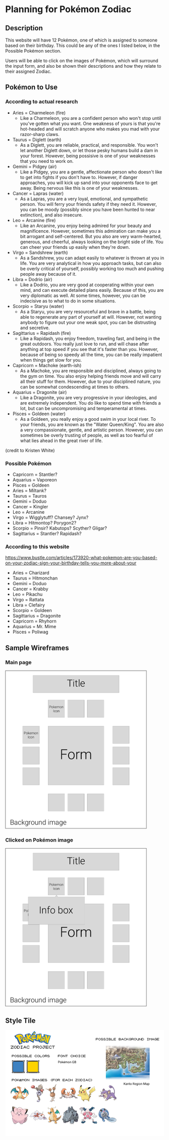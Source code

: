 # Planning for Pokémon Zodiac

## Description

This website will have 12 Pokémon, one of which is assigned to someone based on their birthday. This could be any of the ones I listed below, in the Possible Pokémon section.

Users will be able to click on the images of Pokémon, which will surround the input form, and also be shown their descriptions and how they relate to their assigned Zodiac.

## Pokémon to Use

### According to actual research

- Aries = Charmeleon (fire)
    - Like a Charmeleon, you are a confident person who won't stop until you've gotten what you want. One weakness of yours is that you're hot-headed and will scratch anyone who makes you mad with your razor-sharp claws.
- Taurus = Diglett (earth)
    - As a Diglett, you are reliable, practical, and responsible. You won't let another Diglett down, or let those pesky humans build a dam in your forest. However, being possisive is one of your weaknesses that you need to work on.
- Gemini = Pidgey (air)
    - Like a Pidgey, you are a gentle, affectionate person who doesn't like to get into fights if you don't have to. However, if danger approaches, you will kick up sand into your opponents face to get away. Being nervous like this is one of your weaknesses.
- Cancer = Lapras (water)
    - As a Lapras, you are a very loyal, emotional, and sympathetic person. You will ferry your friends safety if they need it. However, you can be moody (possibly since you have been hunted to near extinction), and also insecure.
- Leo = Arcanine (fire)
    - Like an Arcanine, you enjoy being admired for your beauty and magnificence. However, sometimes this admiration can make you a bit arrogant and self-centered. But you also are very warm-hearted, generous, and cheerful, always looking on the bright side of life. You can cheer your friends up easily when they're down.
- Virgo = Sandshrew (earth)
    - As a Sandshrew, you can adapt easily to whatever is thrown at you in life. You are very analytical in how you approach tasks, but can also be overly critical of yourself, possibly working too much and pushing people away because of it.
- Libra = Dodrio (air)
    - Like a Dodrio, you are very good at cooperating within your own mind, and can execute detailed plans easily. Because of this, you are very diplomatic as well. At some times, however, you can be indecisive as to what to do in some situations.
- Scorpio = Staryu (water)
    - As a Staryu, you are very resourceful and brave in a battle, being able to regenerate any part of yourself at will. However, not wanting anybody to figure out your one weak spot, you can be distrusting and secretive.
- Sagittarius = Rapidash (fire)
    - Like a Rapidash, you enjoy freedom, traveling fast, and being in the great outdoors. You really just love to run, and will chase after anything at top speed if you see that it's faster than you. However, because of being so speedy all the time, you can be really impatient when things get slow for you.
- Capricorn = Machoke (earth-ish)
    - As a Machoke, you are responsible and disciplined, always going to the gym on time. You also enjoy helping friends move and will carry all their stuff for them. However, due to your disciplined nature, you can be somewhat condescending at times to others.
- Aquarius = Dragonite (air)
    - Like a Dragonite, you are very progressive in your ideologies, and are extremely independent. You do like to spend time with friends a lot, but can be uncompromising and temperamental at times.
- Pisces = Goldeen (water)
    - As a Goldeen, you really enjoy a good swim in your local river. To your friends, you are known as the "Water Queen/King". You are also a very compassionate, gentle, and artistic person. However, you can sometimes be overly trusting of people, as well as too fearful of what lies ahead in the great river of life.

(credit to Kristen White)


### Possible Pokémon
- Capricorn = Stantler?
- Aquarius = Vaporeon
- Pisces = Goldeen
- Aries = Miltank?
- Taurus = Tauros
- Gemini = Doduo
- Cancer = Kingler
- Leo = Arcanine
- Virgo = Wigglytuff? Chansey? Jynx?
- Libra = Hitmontop? Porygon2?
- Scorpio = Pinsir? Kabutops? Scyther? Gligar?
- Sagittarius = Stantler? Rapidash?


### According to this website

https://www.bustle.com/articles/173920-what-pokemon-are-you-based-on-your-zodiac-sign-your-birthday-tells-you-more-about-your

- Aries = Charizard
- Taurus = Hitmonchan
- Gemini = Doduo
- Cancer = Krabby
- Leo = Pikachu
- Virgo = Rattata
- Libra = Clefairy
- Scorpio = Goldeen
- Sagittarius = Dragonite
- Capricorn = Rhyhorn
- Aquarius = Mr. Mime
- Pisces = Poliwag

## Sample Wireframes

### Main page
<img src="wireframe1.png" height="500">

### Clicked on Pokémon image
<img src="wireframe2.png" height="500">

## Style Tile

!["Style Tile"](styletile.png)
